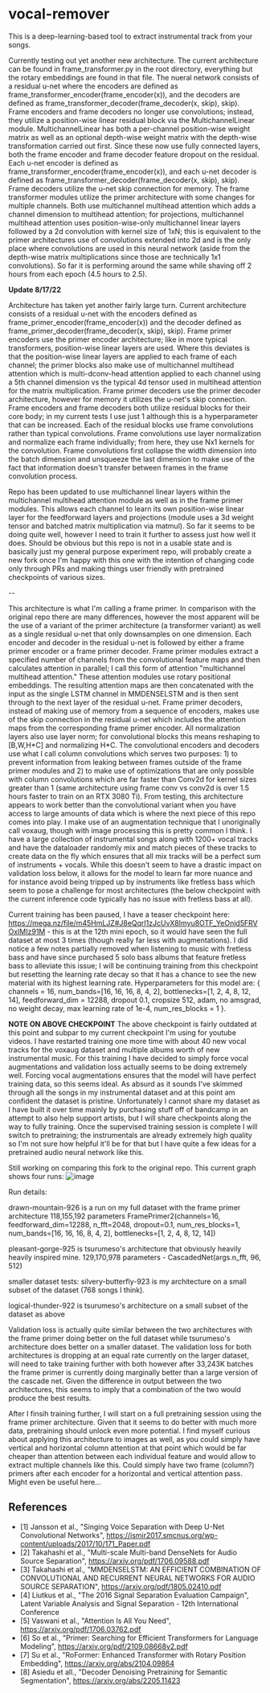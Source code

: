 # vocal-remover

This is a deep-learning-based tool to extract instrumental track from your songs.

Currently testing out yet another new architecture. The current architecture can be found in frame_transformer.py in the root directory, everything but the rotary embeddings are found in that file. The nueral network consists of a residual u-net where the encoders are defined as frame_transformer_encoder(frame_encoder(x)), and the decoders are defined as frame_transformer_decoder(frame_decoder(x, skip), skip). Frame encoders and frame decoders no longer use convolutions; instead, they utilize a position-wise linear residual block via the MultichannelLinear module. MultichannelLinear has both a per-channel position-wise weight matrix as well as an optional depth-wise weight matrix with the depth-wise transformation carried out first. Since these now use fully connected layers, both the frame encoder and frame decoder feature dropout on the residual. Each u-net encoder is defined as frame_transformer_encoder(frame_encoder(x)), and each u-net decoder is defined as frame_transformer_decoder(frame_decoder(x, skip), skip). Frame decoders utilize the u-net skip connection for memory. The frame transformer modules utilize the primer architecture with some changes for multiple channels. Both use multichannel multihead attention which adds a channel dimension to multihead attention; for projections, multichannel multihead attention uses position-wise-only multichannel linear layers followed by a 2d convolution with kernel size of 1xN; this is equivalent to the primer architectures use of convolutions extended into 2d and is the only place where convolutions are used in this neural network (aside from the depth-wise matrix multiplications since those are technically 1x1 convolutions). So far it is performing around the same while shaving off 2 hours from each epoch (4.5 hours to 2.5).

**Update 8/17/22**

Architecture has taken yet another fairly large turn. Current architecture consists of a residual u-net with the encoders defined as frame_primer_encoder(frame_encoder(x)) and the decoder defined as frame_primer_decoder(frame_decoder(x, skip), skip). Frame primer encoders use the primer encoder architecture; like in more typical transformers, position-wise linear layers are used. Where this deviates is that the position-wise linear layers are applied to each frame of each channel; the primer blocks also make use of multichannel multihead attention which is multi-dconv-head attention applied to each channel using a 5th channel dimension vs the typical 4d tensor used in multihead attention for the matrix multiplication. Frame primer decoders use the primer decoder architecture, however for memory it utilizes the u-net's skip connection. Frame encoders and frame decoders both utilize residual blocks for their core body; in my current tests I use just 1 although this is a hyperparameter that can be increased. Each of the residual blocks use frame convolutions rather than typical convolutions. Frame convolutions use layer normalization and normalize each frame individually; from here, they use Nx1 kernels for the convolution. Frame convolutions first collapse the width dimension into the batch dimension and unsqueeze the last dimension to make use of the fact that information doesn't transfer between frames in the frame convolution process.

Repo has been updated to use multichannel linear layers within the multichannel multihead attention module as well as in the frame primer modules. This allows each channel to learn its own position-wise linear layer for the feedforward layers and projections (module uses a 3d weight tensor and batched matrix multiplication via matmul). So far it seems to be doing quite well, however I need to train it further to assess just how well it does. Should be obvious but this repo is not in a usable state and is basically just my general purpose experiment repo, will probably create a new fork once I'm happy with this one with the intention of changing code only through PRs and making things user friendly with pretrained checkpoints of various sizes.

--

This architecture is what I'm calling a frame primer. In comparison with the original repo there are many differences, however the most apparent will be the use of a variant of the primer architecture (a transformer variant) as well as a single residual u-net that only downsamples on one dimension. Each encoder and decoder in the residual u-net is followed by either a frame primer encoder or a frame primer decoder. Frame primer modules extract a specified number of channels from the convolutional feature maps and then calculates attention in parallel; I call this form of attention "multichannel multihead attention." These attention modules use rotary positional embeddings. The resulting attention maps are then concatenated with the input as the single LSTM channel in MMDENSELSTM and is then sent through to the next layer of the residual u-net. Frame primer decoders, instead of making use of memory from a sequence of encoders, makes use of the skip connection in the residual u-net which includes the attention maps from the corresponding frame primer encoder. All normalization layers also use layer norm; for convolutional blocks this means reshaping to [B,W,H\*C] and normalizing H\*C. The convolutional encoders and decoders use what I call column convolutions which serves two purposes: 1) to prevent information from leaking between frames outside of the frame primer modules and 2) to make use of optimizations that are only possible with column convolutions which are far faster than Conv2d for kernel sizes greater than 1 (same architecture using frame conv vs conv2d is over 1.5 hours faster to train on an RTX 3080 Ti). From testing, this architecture appears to work better than the convolutional variant when you have access to large amounts of data which is where the next piece of this repo comes into play. I make use of an augmentation technique that I unoriginally call voxaug, though with image processing this is pretty common I think. I have a large collection of instrumental songs along with 1200+ vocal tracks and have the dataloader randomly mix and match pieces of these tracks to create data on the fly which ensures that all mix tracks will be a perfect sum of instruments + vocals. While this doesn't seem to have a drastic impact on validation loss below, it allows for the model to learn far more nuance and for instance avoid being tripped up by instruments like fretless bass which seem to pose a challenge for most architectures (the below checkpoint with the current inference code typically has no issue with fretless bass at all).

Current training has been paused, I have a teaser checkpoint here: https://mega.nz/file/m45HmLJZ#J8eQqrI1zJcUvX8Imyu8OTF_YeOnjd5FRVOxIMIz91M - this is at the 12th mini epoch, so it would have seen the full dataset at most 3 times (though really far less with augmentations). I did notice a few notes partially removed when listening to music with fretless bass and have since purchased 5 solo bass albums that feature fretless bass to alleviate this issue; I will be continuing training from this checkpoint but resetting the learning rate decay so that it has a chance to see the new material with its highest learning rate. Hyperparameters for this model are: { channels = 16, num_bands=[16, 16, 16, 8, 4, 2], bottlenecks=[1, 2, 4, 8, 12, 14], feedforward_dim = 12288, dropout 0.1, cropsize 512, adam, no amsgrad, no weight decay, max learning rate of 1e-4, num_res_blocks = 1 }.

**NOTE ON ABOVE CHECKPOINT** 
The above checkpoint is fairly outdated at this point and subpar to my current checkpoint I'm using for youtube videos. I have restarted training one more time with about 40 new vocal tracks for the voxaug dataset and multiple albums worth of new instrumental music. For this training I have decided to simply force vocal augmentations and validation loss actually seems to be doing extremely well. Forcing vocal augmentations ensures that the model will have perfect training data, so this seems ideal. As absurd as it sounds I've skimmed through all the songs in my instrumental dataset and at this point am confident the dataset is pristine. Unfortunately I cannot share my dataset as I have built it over time mainly by purchasing stuff off of bandcamp in an attempt to also help support artists, but I will share checkpoints along the way to fully training. Once the supervised training session is complete I will switch to pretraining; the instrumentals are already extremely high quality so I'm not sure how helpful it'll be for that but I have quite a few ideas for a pretrained audio neural network like this.

Still working on comparing this fork to the original repo. This current graph shows four runs: ![image](https://user-images.githubusercontent.com/30326384/183276706-242271c0-b519-4349-9d71-1cbaa10d2589.png)

Run details:

drawn-mountain-926 is a run on my full dataset with the frame primer architecture 118,155,192 parameters FramePrimer2(channels=16, feedforward_dim=12288, n_fft=2048, dropout=0.1, num_res_blocks=1, num_bands=[16, 16, 16, 8, 4, 2], bottlenecks=[1, 2, 4, 8, 12, 14])

pleasant-gorge-925 is tsurumeso's architecture that obviously heavily heavily inspired mine. 129,170,978 parameters - CascadedNet(args.n_fft, 96, 512)

smaller dataset tests:
silvery-butterfly-923 is my architecture on a small subset of the dataset (768 songs I think).

logical-thunder-922 is tsurumeso's architecture on a small subset of the dataset as above

Validation loss is actually quite similar between the two architectures with the frame primer doing better on the full dataset while tsurumeso's architecture does better on a smaller dataset. The validation loss for both architectures is dropping at an equal rate currently on the larger dataset, will need to take training further with both however after 33,243K batches the frame primer is currently doing marginally better than a large version of the cascade net. Given the difference in output between the two architectures, this seems to imply that a combination of the two would produce the best results.

After I finsih training further, I will start on a full pretraining session using the frame primer architecture. Given that it seems to do better with much more data, pretraining should unlock even more potential. I find myself curious about applying this architecture to images as well, as you could simply have vertical and horizontal column attention at that point which would be far cheaper than attention between each individual feature and would allow to extract multiple channels like this. Could simply have two frame (column?) primers after each encoder for a horizontal and vertical attention pass. Might even be useful here...

## References
- [1] Jansson et al., "Singing Voice Separation with Deep U-Net Convolutional Networks", https://ismir2017.smcnus.org/wp-content/uploads/2017/10/171_Paper.pdf
- [2] Takahashi et al., "Multi-scale Multi-band DenseNets for Audio Source Separation", https://arxiv.org/pdf/1706.09588.pdf
- [3] Takahashi et al., "MMDENSELSTM: AN EFFICIENT COMBINATION OF CONVOLUTIONAL AND RECURRENT NEURAL NETWORKS FOR AUDIO SOURCE SEPARATION", https://arxiv.org/pdf/1805.02410.pdf
- [4] Liutkus et al., "The 2016 Signal Separation Evaluation Campaign", Latent Variable Analysis and Signal Separation - 12th International Conference
- [5] Vaswani et al., "Attention Is All You Need", https://arxiv.org/pdf/1706.03762.pdf
- [6] So et al., "Primer: Searching for Efficient Transformers for Language Modeling", https://arxiv.org/pdf/2109.08668v2.pdf
- [7] Su et al., "RoFormer: Enhanced Transformer with Rotary Position Embedding", https://arxiv.org/abs/2104.09864
- [8] Asiedu et all., "Decoder Denoising Pretraining for Semantic Segmentation", https://arxiv.org/abs/2205.11423
